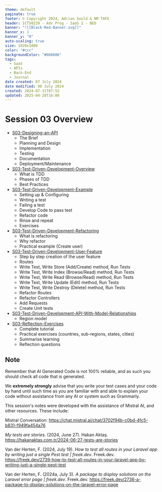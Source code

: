 ```yaml
---
theme: default
paginate: true
footer: © Copyright 2024, Adrian Gould & NM TAFE
header: ICT50220 - Adv Prog - SaaS 2 - BED
banner: "![[Black-Red-Banner.svg]]"
banner_x: 1
banner_y: "0"
auto-scaling: true
size: 1920x1080
color: "#ccc"
backgroundColor: "#060606"
tags:
  - SaaS
  - APIs
  - Back-End
  - Journal
date created: 07 July 2024
date modified: 08 July 2024
created: 2024-07-31T07:52
updated: 2025-04-28T16:00
---
```


# Session 03 Overview

- [S03-Designing-an-API](S03-Designing-an-API.md)
	- The Brief
	- Planning and Design
	- Implementation
	- Testing
	- Documentation
	- Deployment/Maintenance
- [S03-Test-Driven-Development-Overview](S03-Test-Driven-Development-Overview.md)
	- What is TDD
	- Phases of TDD
	- Best Practices
- [S03-Test-Driven-Development-Example](S03-Test-Driven-Development-Example.md)
	- Setting up & Configuring
	- Writing a test
	- Failing a test
	- Develop Code to pass test
	- Refactor code
	- Rinse and repeat
	- Exercises
- [S03-Test-Driven-Development-Refactoring](S03-Test-Driven-Development-Refactoring.md)
	- What is refactoring
	- Why refactor
	- Practical example (Create user)
- [S03-Test-Driven-Development-User-Feature](S03-Test-Driven-Development-User-Feature.md)
	- Step by step creation of the user feature
	- Routes
	- Write Test, Write Store (Add/Create) method, Run Tests
	- Write Test, Write Index (Browse/Read) method, Run Tests
	- Write Test, Write Read (Browse/Read) method, Run Tests
	- Write Test, Write Update (Edit) method, Run Tests
	- Write Test, Write Destroy (Delete) method, Run Tests
	- Refactor Routes
	- Refactor Controllers
	- Add Requests
	- Create Unit tests
- [S03-Test-Driven-Development-API-With-Model-Relationships](S03-Test-Driven-Development-API-With-Model-Relationships.md)
	- Region model
- [S03-Reflection-Exercises](../Session-03/S03-Reflection-Exercises.md)
	- Complete tutorial
	- Practical exercises (countries, sub-regions, states, cities)
	- Summarise learning 
	- Reflection questions

## Note

Remember that AI Generated Code is not 100% reliable, and as such you should check all code that is generated.

We **extremely strongly** advise that you write your test cases and your code by hand until such time as you are familiar with and able to explain your code without assistance from any AI or system such as Grammarly.

This session's notes were developed with the assistance of Mistral AI, and other resources. These include:

Mistral Conversation: https://chat.mistral.ai/chat/3702f94b-c0bd-4fc5-b831-f949fa454a76

_My tests are stories_. (2024, June 27). Hakan Aktaş. https://hakanaktas.com.tr/2024-06-27-tests-are-stories

Van der Herten, F. (2024, July 19). _How to test all routes in your Laravel app by writing just a single Pest test | freek.dev_. Freek.dev. https://freek.dev/2739-how-to-test-all-routes-in-your-laravel-app-by-writing-just-a-single-pest-test

Van der Herten, F. (2024a, July 3). _A package to display solutions on the Laravel error page | freek.dev_. Freek.dev. https://freek.dev/2736-a-package-to-display-solutions-on-the-laravel-error-page
